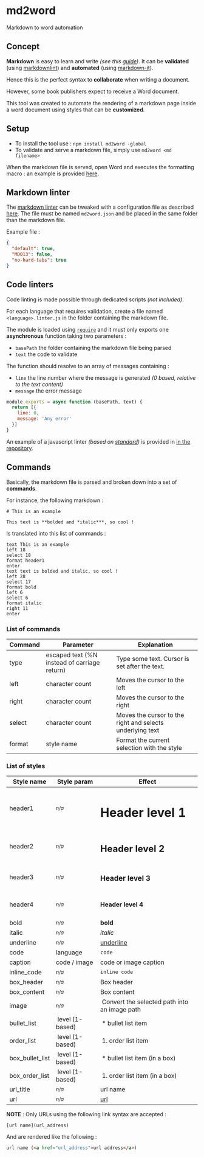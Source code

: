 # md2word

Markdown to word automation

## Concept

**Markdown** is easy to learn and write *(see this [guide](https://www.markdownguide.org/))*. It can be **validated** (using [markdownlint](https://www.npmjs.com/package/markdownlint)) and **automated** (using [markdown-it](https://www.npmjs.com/package/markdown-it)).

Hence this is the perfect syntax to **collaborate** when writing a document.

However, some book publishers expect to receive a Word document.

This tool was created to automate the rendering of a markdown page inside a word document using styles that can be **customized**.

## Setup

* To install the tool use : `npm install md2word -global`
* To validate and serve a markdown file, simply use `md2word <md filename>`

When the markdown file is served, open Word and executes the formatting macro : an example is provided [here](https://github.com/ArnaudBuchholz/md2word/blob/main/vba/md2word.bas).

## Markdown linter

The [markdown linter](https://www.npmjs.com/package/markdownlint) can be tweaked with a configuration file as described [here](https://github.com/DavidAnson/markdownlint#optionsconfig).
The file must be named `md2word.json` and be placed in the same folder than the markdown file.

Example file :

```json
{
  "default": true,
  "MD013": false,
  "no-hard-tabs": true
}
```

## Code linters

Code linting is made possible through dedicated scripts *(not included)*.

For each language that requires validation, create a file named `<language>.linter.js` in the folder containing the markdown file.

The module is loaded using [`require`](https://nodejs.org/api/modules.html#modules_require_id) and it must only exports one **asynchronous** function taking two parameters :

* `basePath` the folder containing the markdown file being parsed
* `text` the code to validate

The function should resolve to an array of messages containing :

* `line` the line number where the message is generated *(0 based, relative to the text content)*
* `message` the error message

```javascript
module.exports = async function (basePath, text) {
  return [{
    line: 0,
    message: 'Any error'
  }]
}
```

An example of a javascript linter *(based on [standard](https://www.npmjs.com/package/standard))* is provided in [in the repository](https://github.com/ArnaudBuchholz/md2word/blob/main/tests/javascript.linter.js).

## Commands

Basically, the markdown file is parsed and broken down into a set of **commands**.

For instance, the following markdown :

```
# This is an example

This text is **bolded and *italic***, so cool !
````

Is translated into this list of commands :
```
text This is an example
left 18
select 18
format header1
enter
text text is bolded and italic, so cool !
left 28
select 17
format bold
left 6
select 6
format italic
right 11
enter
```

### List of commands

| Command | Parameter | Explanation |
|---|---|---|
| type | escaped text (%N instead of carriage return) | Type some text. Cursor is set after the text. |
| left | character count | Moves the cursor to the left |
| right | character count | Moves the cursor to the right |
| select | character count | Moves the cursor to the right and selects underlying text |
| format | style name | Format the current selection with the style |

### List of styles

| Style name | Style param | Effect |
|---|---|---|
| header1 | <i><small>n/a</small></i> | <h1>Header level 1</h1> |
| header2 | <i><small>n/a</small></i> | <h2>Header level 2</h2> |
| header3 | <i><small>n/a</small></i> | <h3>Header level 3</h3> |
| header4 | <i><small>n/a</small></i> | <h4>Header level 4</h4> |
| bold | <i><small>n/a</small></i> | **bold** |
| italic | <i><small>n/a</small></i> | *italic* |
| underline | <i><small>n/a</small></i> | <u>underline</u> |
| code | language | <code>code</code> |
| caption | code / image | <figcaption>code or image caption</figcaption> |
| inline_code | <i><small>n/a</small></i> | <samp>inline code</samp> |
| box_header | <i><small>n/a</small></i> | Box header |
| box_content | <i><small>n/a</small></i> | Box content |
| image | <i><small>n/a</small></i> | Convert the selected path into an image path |
| bullet_list | level (1-based) | * bullet list item |
| order_list | level (1-based) | 1. order list item |
| box_bullet_list | level (1-based) | * bullet list item (in a box) |
| box_order_list | level (1-based) | 1. order list item (in a box) |
| url_title | <i><small>n/a</small></i> | url name |
| url | <i><small>n/a</small></i> | [url](https://www.npmjs.com/package/md2word) |

**NOTE** : Only URLs using the following link syntax are accepted :
```text
[url name](url_address)
```

And are rendered like the following :

```html
url name (<a href="url_address">url address</a>)
```
